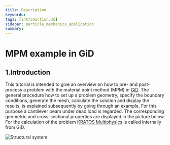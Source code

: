 ```yaml
---
title: Description
keywords: 
tags: [introduction.md]
sidebar: particle_mechanics_application
summary: 
---
```

# MPM example in GiD

## 1.Introduction
This tutorial is intended to give an overview on how to pre- and post-process a problem with the material point method (MPM) in [GiD](https://www.gidhome.com/). The general procedure how to set up a problem geometry, specify the boundary conditions, generate the mesh, calculate the solution and display the results, is explained subsequently by going through an example. For this purpose a cantilever beam under dead load is regarded. The corresponding geometric and cross-sectional properties are displayed in the picture below. For the calculation of the problem [KRATOS Multiphysics](https://github.com/KratosMultiphysics/Kratos) is called internally from GiD.

![Structural system](https://user-images.githubusercontent.com/51473791/168762544-750d2f29-6ed7-409d-8205-a6257e6a72ac.png) 
